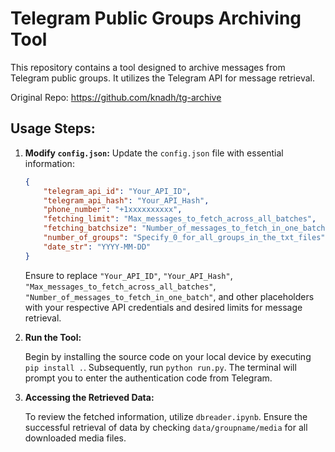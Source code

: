 # Telegram Public Groups Archiving Tool

This repository contains a tool designed to archive messages from Telegram public groups. It utilizes the Telegram API for message retrieval.

Original Repo: https://github.com/knadh/tg-archive

## Usage Steps:

1. **Modify `config.json`:** 
    Update the `config.json` file with essential information:

    ```json
    {
        "telegram_api_id": "Your_API_ID",
        "telegram_api_hash": "Your_API_Hash",
        "phone_number": "+1xxxxxxxxxx",
        "fetching_limit": "Max_messages_to_fetch_across_all_batches",
        "fetching_batchsize": "Number_of_messages_to_fetch_in_one_batch (<2000)",
        "number_of_groups": "Specify_0_for_all_groups_in_the_txt_files",
        "date_str": "YYYY-MM-DD"
    }
    ```

    Ensure to replace `"Your_API_ID"`, `"Your_API_Hash"`, `"Max_messages_to_fetch_across_all_batches"`, `"Number_of_messages_to_fetch_in_one_batch"`, and other placeholders with your respective API credentials and desired limits for message retrieval.

2. **Run the Tool:**

    Begin by installing the source code on your local device by executing `pip install .`. Subsequently, run `python run.py`. The terminal will prompt you to enter the authentication code from Telegram.

3. **Accessing the Retrieved Data:**

    To review the fetched information, utilize `dbreader.ipynb`. Ensure the successful retrieval of data by checking `data/groupname/media` for all downloaded media files.

